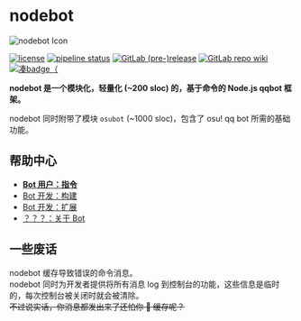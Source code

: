 # nodebot
![nodebot Icon](https://gitlab.com/trustgit/nodebot/raw/master/doc/static/backgrounded-icon.jpg)

[![license](https://img.shields.io/badge/license-MIT-55aa55.svg)](https://gitlab.com/trustgit/nodebot/blob/master/LICENSE)
[![pipeline status](https://gitlab.com/trustgit/nodebot/badges/master/pipeline.svg)](https://gitlab.com/trustgit/nodebot/commits/master)
[![GitLab (pre-)release](https://img.shields.io/badge/see-latest%20release-5555ff.svg)](https://gitlab.com/trustgit/nodebot/tags)
[![GitLab repo wiki](https://img.shields.io/badge/read-repo%20wiki-ffaa55.svg)](https://gitlab.com/trustgit/nodebot/wikis)
[![凑badge（](https://img.shields.io/badge/developed%20for-osu!-ff6699.svg)](https://osu.ppy.sh/home)

**nodebot 是一个模块化，轻量化 (~200 sloc) 的，基于命令的 Node.js qqbot 框架。**

nodebot 同时附带了模块 `osubot` (~1000 sloc)，包含了 osu! qq bot 所需的基础功能。

## 帮助中心
- **[Bot 用户：指令](https://gitlab.com/trustgit/nodebot/wikis/Commands)**
- [Bot 开发：构建](https://gitlab.com/trustgit/nodebot/wikis/Build)
- [Bot 开发：扩展](https://gitlab.com/trustgit/nodebot/wikis/Development)
- [？？？：关于 Bot](https://gitlab.com/trustgit/nodebot/wikis/About)

## 一些废话
nodebot 缓存导致错误的命令消息。  
nodebot 同时为开发者提供将所有消息 log 到控制台的功能，这些信息是临时的，每次控制台被关闭时就会被清除。  
~~不过说实话，你消息都发出来了还怕你 :horse: 缓存呢？~~